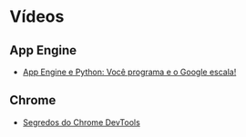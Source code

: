 # Vídeos

## App Engine
* [App Engine e Python: Você programa e o Google escala!](https://www.youtube.com/playlist?list=PLA05yVJtRWYRGIeBxag8uT-3ftcMVT5oF)

## Chrome
* [Segredos do Chrome DevTools](https://www.youtube.com/playlist?list=PLOU2XLYxmsILUKyjDYUVYLeq7yyTxM_3d)
